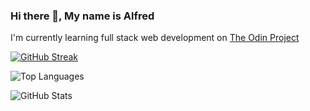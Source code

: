 ### Hi there 👋, My name is Alfred
I'm currently learning full stack web development on [The Odin Project](https://www.theodinproject.com/)

[![GitHub Streak](https://streak-stats.demolab.com/?user=TonyFred-code)](https://git.io/streak-stats)

![Top Languages](https://github-readme-stats.vercel.app/api/top-langs/?username=TonyFred-code&theme=tokyonight&hide_border=false&include_all_commits=true&count_private=false&layout=compact)

![GitHub Stats](https://github-readme-stats.vercel.app/api?username=TonyFred-code&theme=tokyonight&hide_border=false&include_all_commits=true&count_private=false)

<!--
<details>
  <summary>
    <h2> 
      <img align="center" src="https://github.com/TonyFred-code/TonyFred-code/blob/main/icons/stats.gif" width="32"/> Stats
    </h2>
  </summary>

  <div align="center">

  ![GitHub Streak](https://github-readme-streak-stats.herokuapp.com/?user=TonyFred-code&theme=tokyonight&hide_border=false)

    <br/>

  ![Top Languages](https://github-readme-stats.vercel.app/api/top-langs/?username=TonyFred-code&theme=tokyonight&hide_border=false&include_all_commits=true&count_private=false&layout=compact)

    <br/>

  ![Activity Graph](https://github-readme-activity-graph.vercel.app/graph?username=TonyFred-code&theme=tokyo-night)
  </div>
</details>
-->
